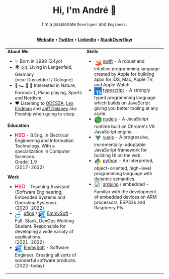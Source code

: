 <h1 align="center">Hi, I'm André 👋</h1>
<p align="center"><span>I'm a passionate <code>Developer</code> and <code>Engineer</code>.</span></p>
<h4 align="center" style="margin-top: 32px">
   <a href="https://kuhlti.me">Website</a>
   &bull;
   <a href="https://twitter.com/KuhlTime">Twitter</a>
   &bull;
   <a href="https://linkedin.com/in/KuhlTime">LinkedIn</a>
   &bull;
   <a href="https://stackoverflow.com/users/story/4179020">StackOverflow</a>
</h4>
<table>
   <tr>
      <td valign="top" width="50%">
         <b>About Me</b>
         <ul>
            <li>
               ✨ Born in 1998 (24yo)
            </li>
            <li>
               🌍 🇩🇪 Living in Langenfeld, Germany<br>(near Düsseldorf / Cologne)
            </li>
            <li>
               🌳 🏎 🎹 🍳 Interested in Nature, Formula 1, Piano playing, Sports and Nerdism
            </li>
            <li>
               ❤️ Listening to <a href="https://www.youtube.com/watch?v=Z9XwSGS-A6I">ODESZA</a>, <a href="https://open.spotify.com/show/2MAi0BvDc6GTFvKFPXnkCL">Lex Fridman</a> and <a href="https://www.youtube.com/c/fireship">Jeff Delaney</a> aka Fireship when going to sleep.
            </li>
         </ul>
      </td>
      <td valign="top" width="50%" rowspan="2">
         <b>Skills</b>
         <ul>
            <li>
               <img src="assets/swift.svg" width="24" height="24" align="top">
               <a href="https://apple.com/swift/" target="_blank">swift</a> - A robust and intuitive programming language created by Apple for building apps for iOS, Mac, Apple TV, and Apple Watch.
            </li>
            <li>
               <img src="assets/typescript.svg" width="24" height="24" align="top">
               <a href="https://typescriptlang.org/" target="_blank">typescript</a> - A strongly typed programming language which builds on JavaScript giving you better tooling at any scale.
            </li>
            <li>
               <img src="assets/node.svg" width="24" height="24" align="top">
               <a href="https://nodejs.org" target="_blank">nodejs</a> - A JavaScript runtime built on Chrome's V8 JavaScript engine.
            </li>
            <li>
               <img src="assets/vue.svg" width="24" height="24" align="top">
               <a href="https://github.com/vuejs" target="_blank">vuejs</a> - A progressive, incrementally-adoptable JavaScript framework for building UI on the web. 
            </li>
            <li>
               <img src="assets/python.svg" width="24" height="24" align="top">
               <a href="https://python.org/" target="_blank">python</a> - An interpreted, object-oriented, high-level programming language with dynamic semantics.
            </li>
            <li>
               <img src="https://avatars.githubusercontent.com/u/379109?s=200&v=4" width="24" height="24" align="top">
               <a href="https://arduino.org/" target="_blank">arduino</a> / embedded - Familiar with the development of embedded devices on ARM processors, ESP32s and Raspberry PIs.
            </li>
         </ul>
      </td>
   </tr>
   <tr>
      <td valign="top" width="50%">
         <b>Education</b>
         <ul>
            <li>
               <a href="https://hs-duesseldorf.de" target="_blank"><img src="assets/hsd.svg" width="32" align="vertical-align:middle"></a>
               - B.Eng. in Electrical Engineering and Information Technology. With a specialization in Computer Sciences.<br>Grade: 1.9<br>(2017-2022)
            </li>
         </ul>
         <b>Work</b>
         <ul>
            <li>
               <a href="https://hs-duesseldorf.de" target="_blank"><img src="assets/hsd.svg" width="32" align="vertical-align:middle"></a>
               - Teaching Assistant (Software Engineering, Embedded Systems and Operating Systems).<br>(2020-2022)
            </li>
            <li>
               <img src="assets/dfind.png" width="24" height="24" align="top">
               <a href="https://dfind.com" target="_blank">dfind</a> / 
               <img src="assets/emmysoft.svg" width="24" height="24" align="top">
               <a href="https://emmysoft.com" target="_blank">EmmySoft</a>
               - Full-Stack, DevOps Working Student. Responsible for developing a wide variaty of applications. <br> (2021-2022)
            </li>
            <li>
               <img src="assets/emmysoft.svg" width="24" height="24" align="top">
               <a href="https://emmysoft.com" target="_blank">EmmySoft</a>
               <span>- Software Engineer. Creating all sorts of wonderful software products. <br> (2022-today)</span>
            </li>
         </ul>
      </td>
   </tr>
</table>

